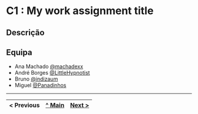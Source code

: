 # C1 : My work assignment title

## Descrição



## Equipa

* Ana Machado [@machadexx](https://github.com/machadexx)
* André Borges [@LittleHypnotist](https://github.com/LittleHypnotist)
* Bruno [@indizaum](https://github.com/indizaum)
* Miguel [@Panadinhos](https://github.com/Panadinhos)


---
< Previous | [^ Main](https://github.com/machadexx/gamezoneTI) | [Next >](c2.md)
:--- | :---: | ---: 
